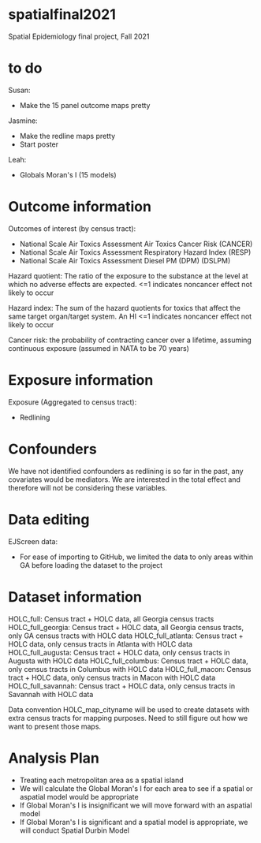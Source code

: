 # spatialfinal2021
Spatial Epidemiology final project, Fall 2021

# to do 

Susan: 
- Make the 15 panel outcome maps pretty 

Jasmine: 
- Make the redline maps pretty 
- Start poster 

Leah: 
- Globals Moran's I (15 models)

# Outcome information 

Outcomes of interest (by census tract):

- National Scale Air Toxics Assessment Air Toxics Cancer Risk (CANCER)
- National Scale Air Toxics Assessment Respiratory Hazard Index (RESP)
- National Scale Air Toxics Assessment Diesel PM (DPM) (DSLPM)

Hazard quotient: The ratio of the exposure to the substance at the level at which no adverse effects are expected.  <=1 indicates noncancer effect not likely to occur 

Hazard index: The sum of the hazard quotients for toxics that affect the same target organ/target system.  An HI <=1 indicates noncancer effect not likely to occur 

Cancer risk: the probability of contracting cancer over a lifetime, assuming continuous exposure (assumed in NATA to be 70 years) 

# Exposure information 

Exposure (Aggregated to census tract):
- Redlining 

# Confounders 

We have not identified confounders as redlining is so far in the past, any covariates would be mediators.  We are interested in the total effect and therefore will not be considering these variables. 

# Data editing 

EJScreen data: 
- For ease of importing to GitHub, we limited the data to only areas within GA before loading the dataset to the project 

# Dataset information 

HOLC_full: Census tract + HOLC data, all Georgia census tracts
HOLC_full_georgia: Census tract + HOLC data, all Georgia census tracts, only GA census tracts with HOLC data
HOLC_full_atlanta: Census tract + HOLC data, only census tracts in Atlanta with HOLC data
HOLC_full_augusta: Census tract + HOLC data, only census tracts in Augusta with HOLC data
HOLC_full_columbus: Census tract + HOLC data, only census tracts in Columbus with HOLC data
HOLC_full_macon: Census tract + HOLC data, only census tracts in Macon with HOLC data
HOLC_full_savannah: Census tract + HOLC data, only census tracts in Savannah with HOLC data

Data convention HOLC_map_cityname will be used to create datasets with extra census tracts for mapping purposes. Need to still figure out how we want to present those maps.

# Analysis Plan

- Treating each metropolitan area as a spatial island 
- We will calculate the Global Moran's I for each area to see if a spatial or aspatial model would be appropriate
- If Global Moran's I is insignificant we will move forward with an aspatial model
- If Global Moran's I is significant and a spatial model is appropriate, we will conduct Spatial Durbin Model 
